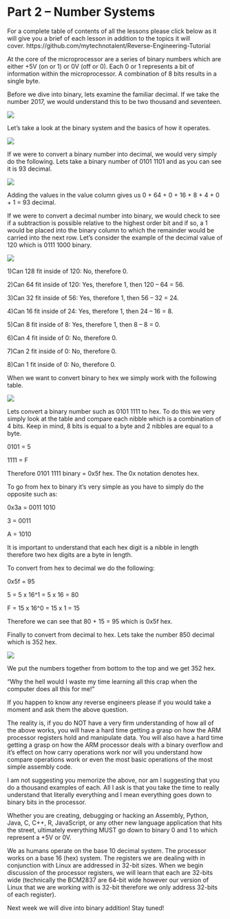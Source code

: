 <h1>Part 2 – Number Systems</h1><p>For a complete table of contents of all the lessons please click below as it will give you a brief of each lesson in addition to the topics it will cover. https://github.com/mytechnotalent/Reverse-Engineering-Tutorial</p><p>At the core of the microprocessor are a series of binary numbers which are either +5V (on or 1) or 0V (off or 0). Each 0 or 1 represents a bit of information within the microprocessor. A combination of 8 bits results in a single byte.</p><p>Before we dive into binary, lets examine the familiar decimal. If we take the number 2017, we would understand this to be two thousand and seventeen.</p><div class="slate-resizable-image-embed slate-image-embed__resize-full-width"><img src="https://media-exp1.licdn.com/dms/image/C4E12AQEU7ru7ttX2ag/article-inline_image-shrink_1000_1488/0/1520147341286?e=1614211200&amp;v=beta&amp;t=8yOt6aPyY-E6yEhmi8-BW_RU0qmvKNkJTxIpFQeRPc4"/></div><p>Let’s take a look at the binary system and the basics of how it operates.</p><div class="slate-resizable-image-embed slate-image-embed__resize-full-width"><img src="https://media-exp1.licdn.com/dms/image/C4E12AQEMPQBlCbc_Mw/article-inline_image-shrink_1000_1488/0/1520216778060?e=1614211200&amp;v=beta&amp;t=ebvAdJhboaz51BYxp9kogmOMlGiHzQdfA2cXzOxGyFw"/></div><p>If we were to convert a binary number into decimal, we would very simply do the following. Lets take a binary number of 0101 1101 and as you can see it is 93 decimal.</p><div class="slate-resizable-image-embed slate-image-embed__resize-full-width"><img src="https://media-exp1.licdn.com/dms/image/C4E12AQHXVKZrb9J8cw/article-inline_image-shrink_1000_1488/0/1520212802125?e=1614211200&amp;v=beta&amp;t=BCST0vcIPBFlDr3ZFHA9WGDPv2Cnw5zT1RnMa8tBeiw"/></div><p>Adding the values in the value column gives us 0 + 64 + 0 + 16 + 8 + 4 + 0 + 1 = 93 decimal.</p><p>If we were to convert a decimal number into binary, we would check to see if a subtraction is possible relative to the highest order bit and if so, a 1 would be placed into the binary column to which the remainder would be carried into the next row. Let’s consider the example of the decimal value of 120 which is 0111 1000 binary.</p><div class="slate-resizable-image-embed slate-image-embed__resize-full-width"><img src="https://media-exp1.licdn.com/dms/image/C4E12AQE7WkjgKGu5Hw/article-inline_image-shrink_1000_1488/0/1520194446121?e=1614211200&amp;v=beta&amp;t=x9M3dGxkLX7AxU1aMgh30-vHpygTgXsG9EcllQOp26Y"/></div><p>1)Can 128 fit inside of 120: No, therefore 0.</p><p>2)Can 64 fit inside of 120: Yes, therefore 1, then 120 – 64 = 56.</p><p>3)Can 32 fit inside of 56: Yes, therefore 1, then 56 – 32 = 24.</p><p>4)Can 16 fit inside of 24: Yes, therefore 1, then 24 – 16 = 8.</p><p>5)Can 8 fit inside of 8: Yes, therefore 1, then 8 – 8 = 0.</p><p>6)Can 4 fit inside of 0: No, therefore 0.</p><p>7)Can 2 fit inside of 0: No, therefore 0.</p><p>8)Can 1 fit inside of 0: No, therefore 0.</p><p>When we want to convert binary to hex we simply work with the following table.</p><div class="slate-resizable-image-embed slate-image-embed__resize-full-width"><img src="https://media-exp1.licdn.com/dms/image/C4E12AQEw7wdgVy3ebw/article-inline_image-shrink_1000_1488/0/1520211831076?e=1614211200&amp;v=beta&amp;t=EKWCPPE7crGlsGkLBnoUTgWjVjN92hAi5r-eKFyJRAQ"/></div><p>Lets convert a binary number such as 0101 1111 to hex. To do this we very simply look at the table and compare each nibble which is a combination of 4 bits. Keep in mind, 8 bits is equal to a byte and 2 nibbles are equal to a byte.</p><p>0101 = 5</p><p>1111 = F</p><p>Therefore 0101 1111 binary = 0x5f hex. The 0x notation denotes hex.</p><p>To go from hex to binary it’s very simple as you have to simply do the opposite such as:</p><p>0x3a = 0011 1010</p><p>3 = 0011</p><p>A = 1010</p><p>It is important to understand that each hex digit is a nibble in length therefore two hex digits are a byte in length.</p><p>To convert from hex to decimal we do the following:</p><p>0x5f = 95</p><p>5 = 5 x 16^1 = 5 x 16 = 80</p><p>F = 15 x 16^0 = 15 x 1 = 15</p><p>Therefore we can see that 80 + 15 = 95 which is 0x5f hex.</p><p>Finally to convert from decimal to hex. Lets take the number 850 decimal which is 352 hex.</p><div class="slate-resizable-image-embed slate-image-embed__resize-full-width"><img src="https://media-exp1.licdn.com/dms/image/C4E12AQHL5bbolrOvLA/article-inline_image-shrink_1000_1488/0/1520238915130?e=1614211200&amp;v=beta&amp;t=JpO-9YgSB6Q5_egTM-HkYy7Z5Hiw4ofLIxkTmPzd8ho"/></div><p>We put the numbers together from bottom to the top and we get 352 hex.</p><p>“Why the hell would I waste my time learning all this crap when the computer does all this for me!”</p><p>If you happen to know any reverse engineers please if you would take a moment and ask them the above question.</p><p>The reality is, if you do NOT have a very firm understanding of how all of the above works, you will have a hard time getting a grasp on how the ARM processor registers hold and manipulate data. You will also have a hard time getting a grasp on how the ARM processor deals with a binary overflow and it’s effect on how carry operations work nor will you understand how compare operations work or even the most basic operations of the most simple assembly code.</p><p>I am not suggesting you memorize the above, nor am I suggesting that you do a thousand examples of each. All I ask is that you take the time to really understand that literally everything and I mean everything goes down to binary bits in the processor.</p><p>Whether you are creating, debugging or hacking an Assembly, Python, Java, C, C++, R, JavaScript, or any other new language application that hits the street, ultimately everything MUST go down to binary 0 and 1 to which represent a +5V or 0V.</p><p>We as humans operate on the base 10 decimal system. The processor works on a base 16 (hex) system. The registers we are dealing with in conjunction with Linux are addressed in 32-bit sizes. When we begin discussion of the processor registers, we will learn that each are 32-bits wide (technically the BCM2837 are 64-bit wide however our version of Linux that we are working with is 32-bit therefore we only address 32-bits of each register).</p><p>Next week we will dive into binary addition! Stay tuned!</p>